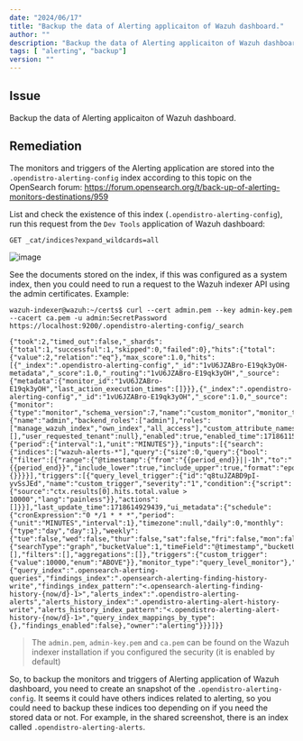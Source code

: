 ```yaml
---
date: "2024/06/17"
title: "Backup the data of Alerting applicaiton of Wazuh dashboard."
author: ""
description: "Backup the data of Alerting applicaiton of Wazuh dashboard."
tags: [ "alerting", "backup"]
version: ""
---
```


## Issue

Backup the data of Alerting applicaiton of Wazuh dashboard.

## Remediation

The monitors and triggers of the Alerting application are stored into the `.opendistro-alerting-config` index according to this topic on the OpenSearch forum: https://forum.opensearch.org/t/back-up-of-alerting-monitors-destinations/959

List and check the existence of this index (`.opendistro-alerting-config`), run this request from the `Dev Tools` application of Wazuh dashboard:

```GET _cat/indices?expand_wildcards=all```

![image](https://github.com/wazuh/community/assets/34042064/19b8eaf7-d57b-4e9f-9650-312bed215fe7)

See the documents stored on the index, if this was configured as a system index, then you could need to run a request to the Wazuh indexer API using the admin certificates. Example:

```console
wazuh-indexer@wazuh:~/certs$ curl --cert admin.pem --key admin-key.pem --cacert ca.pem -u admin:SecretPassword https://localhost:9200/.opendistro-alerting-config/_search

{"took":2,"timed_out":false,"_shards":{"total":1,"successful":1,"skipped":0,"failed":0},"hits":{"total":{"value":2,"relation":"eq"},"max_score":1.0,"hits":[{"_index":".opendistro-alerting-config","_id":"1vU6JZABro-E19qk3yOH-metadata","_score":1.0,"_routing":"1vU6JZABro-E19qk3yOH","_source":{"metadata":{"monitor_id":"1vU6JZABro-E19qk3yOH","last_action_execution_times":[]}}},{"_index":".opendistro-alerting-config","_id":"1vU6JZABro-E19qk3yOH","_score":1.0,"_source":{"monitor":{"type":"monitor","schema_version":7,"name":"custom_monitor","monitor_type":"query_level_monitor","user":{"name":"admin","backend_roles":["admin"],"roles":["manage_wazuh_index","own_index","all_access"],"custom_attribute_names":[],"user_requested_tenant":null},"enabled":true,"enabled_time":1718611533558,"schedule":{"period":{"interval":1,"unit":"MINUTES"}},"inputs":[{"search":{"indices":["wazuh-alerts-*"],"query":{"size":0,"query":{"bool":{"filter":[{"range":{"@timestamp":{"from":"{{period_end}}||-1h","to":"{{period_end}}","include_lower":true,"include_upper":true,"format":"epoch_millis","boost":1.0}}}],"adjust_pure_negative":true,"boost":1.0}},"aggregations":{}}}}],"triggers":[{"query_level_trigger":{"id":"q8tuJZABD9pI-yvSsJEd","name":"custom_trigger","severity":"1","condition":{"script":{"source":"ctx.results[0].hits.total.value > 10000","lang":"painless"}},"actions":[]}}],"last_update_time":1718614929439,"ui_metadata":{"schedule":{"cronExpression":"0 */1 * * *","period":{"unit":"MINUTES","interval":1},"timezone":null,"daily":0,"monthly":{"type":"day","day":1},"weekly":{"tue":false,"wed":false,"thur":false,"sat":false,"fri":false,"mon":false,"sun":false},"frequency":"interval"},"search":{"searchType":"graph","bucketValue":1,"timeField":"@timestamp","bucketUnitOfTime":"h","groupBy":[],"filters":[],"aggregations":[]},"triggers":{"custom_trigger":{"value":10000,"enum":"ABOVE"}},"monitor_type":"query_level_monitor"},"data_sources":{"query_index":".opensearch-alerting-queries","findings_index":".opensearch-alerting-finding-history-write","findings_index_pattern":"<.opensearch-alerting-finding-history-{now/d}-1>","alerts_index":".opendistro-alerting-alerts","alerts_history_index":".opendistro-alerting-alert-history-write","alerts_history_index_pattern":"<.opendistro-alerting-alert-history-{now/d}-1>","query_index_mappings_by_type":{},"findings_enabled":false},"owner":"alerting"}}}]}}
```

> The `admin.pem`,  `admin-key.pem` and `ca.pem` can be found on the Wazuh indexer installation if you configured the security (it is enabled by default)

So, to backup the monitors and triggers of Alerting application of Wazuh dashboard, you need to create an snapshot of the `.opendistro-alerting-config`. It seems it could have others indices related to alerting, so you could need to backup these indices too depending on if you need the stored data or not. For example, in the shared screenshot, there is an index called `.opendistro-alerting-alerts`.